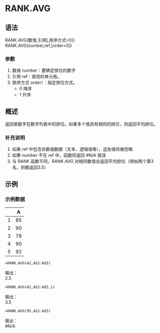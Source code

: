 # RANK.AVG

## 语法

RANK.AVG(数值,引用[,排序方式=0])  
RANK.AVG(number,ref,[order=0])

### 参数

1. 数值 number：要确定排位的数字
2. 引用 ref：查找的单元格。
3. 排序方式 order）：指定排位方式。
    - 0  降序
    - 1  升序

## 概述

返回某数字在数字列表中的排位。如果多个值具有相同的排位，则返回平均排位。

### 补充说明

1. 如果 ref 中包含非数值数据（文本、逻辑值等），这些值将被忽略
2. 如果 number 不在 ref 中，函数将返回 #N/A 错误
3. 与 RANK 函数不同，RANK.AVG 对相同数值会返回平均排位（例如两个第3名，则都返回3.5）

## 示例

### 示例数据

|     | A   |
| --- | --- |
| 1   | 85  |
| 2   | 90  |
| 3   | 78  |
| 4   | 90  |
| 5   | 92  |

```excel
=RANK.AVG(A2,A$1:A$5)
```
输出：  
2.5

```excel
=RANK.AVG(A2,A$1:A$5,1)
```
输出：  
3.5

```excel
=RANK.AVG(95,A$1:A$5)
```
输出：  
#N/A
